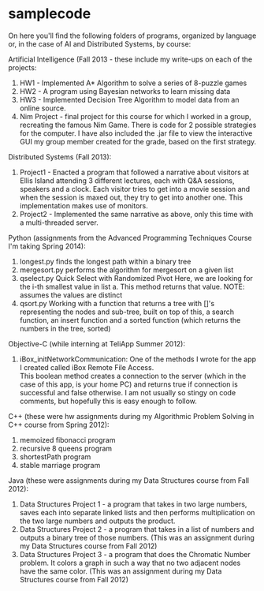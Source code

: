 samplecode
==========

On here you'll find the following folders of programs, organized by language or, in the case of AI and Distributed Systems, by course:

Artificial Intelligence (Fall 2013 - these include my write-ups on each of the projects:
1) HW1 - Implemented A* Algorithm to solve a series of 8-puzzle games
2) HW2 - A program using Bayesian networks to learn missing data
3) HW3 - Implemented Decision Tree Algorithm to model data from an online source.
4) Nim Project - final project for this course for which I worked in a group, recreating the famous Nim Game. There is code for 2 possible strategies for the computer.  I have also included the .jar file to view the interactive GUI my group member created for the grade, based on the first strategy.

Distributed Systems (Fall 2013):
1) Project1 - Enacted a program that followed a narrative about visitors at Ellis Island attending 3 different lectures, each with Q&A sessions, speakers and a clock.  Each visitor tries to get into a movie session and when the session is maxed out, they try to get into another one.  This implementation makes use of monitors.
2) Project2 - Implemented the same narrative as above, only this time with a multi-threaded server.

Python (assignments from the Advanced Programming Techniques Course I'm taking Spring 2014):
1) longest.py 
   finds the longest path within a binary tree
2) mergesort.py
   performs the algorithm for mergesort on a given list
3) qselect.py
   Quick Select with Randomized Pivot
   Here, we are looking for the i-th smallest value in list a.
   This method returns that value.
   NOTE: assumes the values are distinct
4) qsort.py
   Working with a function that returns a tree with []'s representing the nodes and sub-tree, built on top of this, a search function, an insert function and a sorted function (which returns the numbers in the tree, sorted)

Objective-C (while interning at TeliApp Summer 2012):
1) iBox_initNetworkCommunication:  One of the methods I wrote for the app I created called iBox Remote File Access.  
This boolean method creates a connection to the server (which in the case of this app, is your home PC) and returns true if connection is successful and false otherwise.  I am not usually so stingy on code comments, but hopefully this is easy enough to follow.  

C++ (these were hw assignments during my Algorithmic Problem Solving in C++ course from Spring 2012):
1) memoized fibonacci program 
2) recursive 8 queens program 
3) shortestPath program 
4) stable marriage program 

Java (these were assignments during my Data Structures course from Fall 2012):
1) Data Structures Project 1 - a program that takes in two large numbers, saves each into separate linked lists and then performs multiplication on the two large numbers and outputs the product. 
2) Data Structures Project 2 - a program that takes in a list of numbers and outputs a binary tree of those numbers. (This was an assignment during my Data Structures course from Fall 2012)
3) Data Structures Project 3 - a program that does the Chromatic Number problem. It colors a graph in such a way that no two adjacent nodes have the same color. (This was an assignment during my Data Structures course from Fall 2012)
